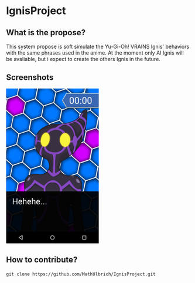 # IgnisProject

## What is the propose?
This system propose is soft simulate the Yu-Gi-Oh! VRAINS Ignis' behaviors with the same phrases used in the anime. At the moment only AI Ignis will be avaliable, but i expect to create the others Ignis in the future.

## Screenshots
![AI](/Screenshots/Screenshot_AI.png)

## How to contribute?
```
git clone https://github.com/MathUlbrich/IgnisProject.git
```
